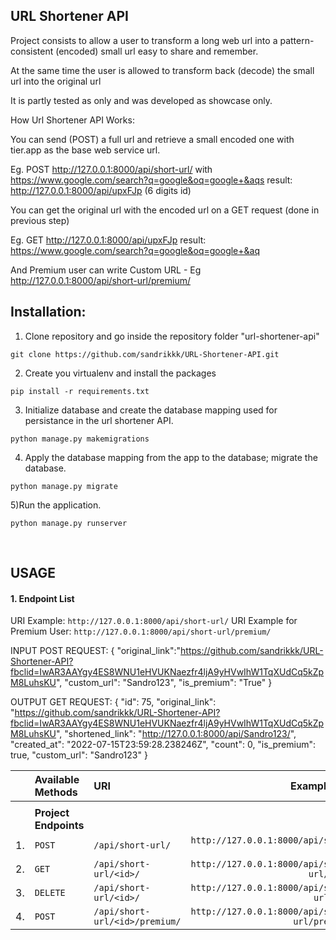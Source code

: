 ## URL Shortener API

Project consists to allow a user to transform a long web url into a pattern-consistent (encoded) small url easy to share and remember.

At the same time the user is allowed to transform back (decode) the small url into the original url

It is partly tested as only and was developed as showcase only.

How Url Shortener API Works:

You can send (POST) a full url and retrieve a small encoded one with tier.app as the base web service url.


Eg. POST http://127.0.0.1:8000/api/short-url/ with https://www.google.com/search?q=google&oq=google+&aqs result: http://127.0.0.1:8000/api/upxFJp (6 digits id)

You can get the original url with the encoded url on a GET request (done in previous step)

Eg. GET http://127.0.0.1:8000/api/upxFJp result: https://www.google.com/search?q=google&oq=google+&aq

And Premium user can write Custom URL - 
Eg http://127.0.0.1:8000/api/short-url/premium/ 

## Installation:
1) Clone repository and go inside the repository folder "url-shortener-api"

```
git clone https://github.com/sandrikkk/URL-Shortener-API.git
```

2) Create you virtualenv and install the packages

```
pip install -r requirements.txt
```

3) Initialize database and create the database mapping used for persistance in the url shortener API.

```
python manage.py makemigrations
```

4) Apply the database mapping from the app to the database; migrate the database.

```
python manage.py migrate
```

5)Run the application.
```
python manage.py runserver
```

<br>

## USAGE
#### 1. Endpoint List
URI Example: `http://127.0.0.1:8000/api/short-url/`
URI Example for Premium User: `http://127.0.0.1:8000/api/short-url/premium/`

INPUT POST REQUEST:
{
    "original_link":"https://github.com/sandrikkk/URL-Shortener-API?fbclid=IwAR3AAYgy4ES8WNU1eHVUKNaezfr4ljA9yHVwIhW1TqXUdCq5kZpM8LuhsKU",
    "custom_url": "Sandro123",
    "is_premium": "True"
}

OUTPUT GET REQUEST:
{
    "id": 75,
    "original_link": "https://github.com/sandrikkk/URL-Shortener-API?fbclid=IwAR3AAYgy4ES8WNU1eHVUKNaezfr4ljA9yHVwIhW1TqXUdCq5kZpM8LuhsKU",
    "shortened_link": "http://127.0.0.1:8000/api/Sandro123/",
    "created_at": "2022-07-15T23:59:28.238246Z",
    "count": 0,
    "is_premium": true,
    "custom_url": "Sandro123"
}


| | Available Methods | URI | Example URL |
| -: | :- | :- | -: |
| | | | |
| | **Project Endpoints** | | |
| 1. | `POST` | `/api/short-url/` | `http://127.0.0.1:8000/api/short-url/` |
| 2. | `GET`  | `/api/short-url/<id>/` | `http://127.0.0.1:8000/api/short-url/<id>/` |
| 3. | `DELETE`  | `/api/short-url/<id>/` | `http://127.0.0.1:8000/api/short-url/<id>` |
| 4. | `POST`  | `/api/short-url/<id>/premium/` | `http://127.0.0.1:8000/api/short-url/premium/` |


<br>
